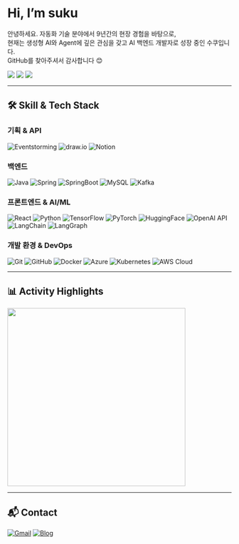 <h1 align="left"> Hi, I’m suku </h1>
<p align="left">
  안녕하세요. 자동화 기술 분야에서 9년간의 현장 경험을 바탕으로, <br>
  현재는 생성형 AI와 Agent에 깊은 관심을 갖고 AI 백엔드 개발자로 성장 중인 수쿠입니다. <br>
  GitHub를 찾아주셔서 감사합니다 😊
</p>

<p align="left">
  <img src="https://img.shields.io/badge/AIVLE SCHOOL-KT-red?style=flat-square" />
  <img src="https://img.shields.io/badge/Gemini-Driven-purple?style=flat-square&logo=google&logoColor=white" />
  <img src="https://img.shields.io/badge/GPT-Driven-blue?style=flat-square&logo=openai&logoColor=white" />
</p>

---
## 🛠️ Skill & Tech Stack

### 기획 & API
![Eventstorming](https://img.shields.io/badge/Eventstorming-orange.svg?style=flat&logoColor=white)
![draw.io](https://img.shields.io/badge/draw.io-FFC107.svg?style=flat&logo=diagrams.net&logoColor=white)
![Notion](https://img.shields.io/badge/Notion-000000.svg?style=flat&logo=notion&logoColor=white)

### 백엔드
![Java](https://img.shields.io/badge/Java-007396.svg?style=flat&logo=openjdk&logoColor=white)
![Spring](https://img.shields.io/badge/Spring-6DB33F.svg?style=flat&logo=spring&logoColor=white)
![SpringBoot](https://img.shields.io/badge/SpringBoot-6DB33F.svg?style=flat&logo=springboot&logoColor=white)
![MySQL](https://img.shields.io/badge/MySQL-4479A1.svg?style=flat&logo=mysql&logoColor=white)
![Kafka](https://img.shields.io/badge/Kafka-231F20.svg?style=flat&logo=apachekafka&logoColor=white)

### 프론트엔드 & AI/ML
![React](https://img.shields.io/badge/React-61DAFB.svg?style=flat&logo=react&logoColor=black)
![Python](https://img.shields.io/badge/Python-3776AB.svg?style=flat&logo=python&logoColor=white)
![TensorFlow](https://img.shields.io/badge/TensorFlow-FF6F00.svg?style=flat&logo=tensorflow&logoColor=white)
![PyTorch](https://img.shields.io/badge/PyTorch-EE4C2C.svg?style=flat&logo=pytorch&logoColor=white)
![HuggingFace](https://img.shields.io/badge/HuggingFace-FFD21A.svg?style=flat&logo=huggingface&logoColor=black)
![OpenAI API](https://img.shields.io/badge/OpenAI_API-412991.svg?style=flat&logo=openai&logoColor=white)
![LangChain](https://img.shields.io/badge/LangChain-2A0D57.svg?style=flat&logo=langchain&logoColor=white)
![LangGraph](https://img.shields.io/badge/LangGraph-1A1A1A.svg?style=flat&logoColor=white)

### 개발 환경 & DevOps
![Git](https://img.shields.io/badge/Git-F05032.svg?style=flat&logo=git&logoColor=white)
![GitHub](https://img.shields.io/badge/GitHub-181717.svg?style=flat&logo=github&logoColor=white)
![Docker](https://img.shields.io/badge/Docker-2496ED.svg?style=flat&logo=docker&logoColor=white)
![Azure](https://img.shields.io/badge/Azure-0078D4.svg?style=flat&logo=microsoft-azure&logoColor=white)
![Kubernetes](https://img.shields.io/badge/Kubernetes-326CE5.svg?style=flat&logo=kubernetes&logoColor=white)
![AWS Cloud](https://img.shields.io/badge/AWS_Cloud-FF9900.svg?style=flat&logo=amazon-aws&logoColor=white)

---
## 📊 Activity Highlights

<p align="left">
  <img src="https://github-readme-stats.vercel.app/api?username=suku-7&show_icons=true&theme=tokyonight&count_private=true" width="400"/>
</p>

---

## 📬 Contact

[![Gmail](https://img.shields.io/badge/ryumon6550@gmail.com-D14836?style=flat-square&logo=gmail&logoColor=white)](mailto:ryumon6550@gmail.com)
[![Blog](https://img.shields.io/badge/Dev%20Blog-Tistory-orange?style=flat-square&logo=tistory&logoColor=white)](https://sukuai.tistory.com/)

